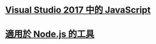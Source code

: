 # [Visual Studio 2017 中的 JavaScript](javascript/javascript-in-vs-2017.md)
# [適用於 Node.js 的工具](/visualstudio/javascript/tutorial-nodejs.md)
